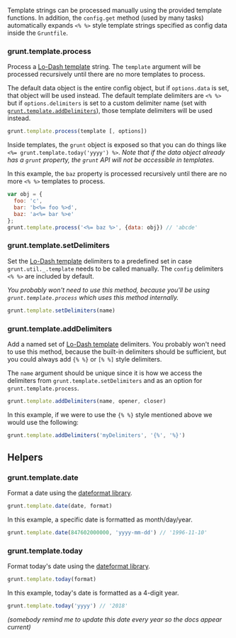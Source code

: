 Template strings can be processed manually using the provided template functions. In addition, the `config.get` method (used by many tasks) automatically expands `<% %>` style template strings specified as config data inside the `Gruntfile`.

### grunt.template.process
Process a [Lo-Dash template](http://lodash.com/docs/#template) string. The `template` argument will be processed recursively until there are no more templates to process.

The default data object is the entire config object, but if `options.data` is set, that object will be used instead. The default template delimiters are `<% %>` but if `options.delimiters` is set to a custom delimiter name (set with [`grunt.template.addDelimiters`](/api/grunt.template#grunt.template.adddelimiters)), those template delimiters will be used instead.

```js
grunt.template.process(template [, options])
```

Inside templates, the `grunt` object is exposed so that you can do things like `<%= grunt.template.today('yyyy') %>`. _Note that if the data object already has a `grunt` property, the `grunt` API will not be accessible in templates._

In this example, the `baz` property is processed recursively until there are no more `<% %>` templates to process.

```js
var obj = {
  foo: 'c',
  bar: 'b<%= foo %>d',
  baz: 'a<%= bar %>e'
};
grunt.template.process('<%= baz %>', {data: obj}) // 'abcde'
```

### grunt.template.setDelimiters
Set the [Lo-Dash template](http://lodash.com/docs/#template) delimiters to a predefined set in case `grunt.util._.template` needs to be called manually. The `config` delimiters `<% %>` are included by default.

_You probably won't need to use this method, because you'll be using `grunt.template.process` which uses this method internally._

```js
grunt.template.setDelimiters(name)
```

### grunt.template.addDelimiters
Add a named set of [Lo-Dash template](http://lodash.com/docs/#template) delimiters. You probably won't need to use this method, because the built-in delimiters should be sufficient, but you could always add `{% %}` or `[% %]` style delimiters.

The `name` argument should be unique since it is how we access the delimiters from `grunt.template.setDelimiters` and as an option for `grunt.template.process`.

```js
grunt.template.addDelimiters(name, opener, closer)
```

In this example, if we were to use the `{% %}` style mentioned above we would use the following:

```js
grunt.template.addDelimiters('myDelimiters', '{%', '%}')
```

## Helpers

### grunt.template.date
Format a date using the [dateformat library](https://github.com/felixge/node-dateformat).

```js
grunt.template.date(date, format)
```

In this example, a specific date is formatted as month/day/year.

```js
grunt.template.date(847602000000, 'yyyy-mm-dd') // '1996-11-10'
```

### grunt.template.today
Format today's date using the [dateformat library](https://github.com/felixge/node-dateformat).

```js
grunt.template.today(format)
```

In this example, today's date is formatted as a 4-digit year.

```js
grunt.template.today('yyyy') // '2018'
```

_(somebody remind me to update this date every year so the docs appear current)_
